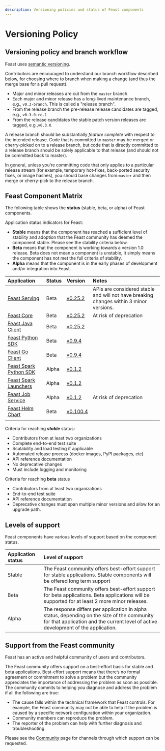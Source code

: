 ```yaml
---
description: Versioning policies and status of Feast components
---
```


# Versioning Policy

## Versioning policy and branch workflow

Feast uses [semantic versioning](https://semver.org/).

Contributors are encouraged to understand our branch workflow described below, for choosing where to branch when making a change \(and thus the merge base for a pull request\).

* Major and minor releases are cut from the `master` branch.
* Each major and minor release has a long-lived maintenance branch, e.g., `v0.3-branch`. This is called a "release branch".
* From the release branch the pre-release release candidates are tagged, e.g., `v0.3.0-rc.1`
* From the release candidates the stable patch version releases are tagged, e.g.,`v0.3.0`.

A release branch should be substantially _feature complete_ with respect to the intended release. Code that is committed to `master` may be merged or cherry-picked on to a release branch, but code that is directly committed to a release branch should be solely applicable to that release \(and should not be committed back to master\).

In general, unless you're committing code that only applies to a particular release stream \(for example, temporary hot-fixes, back-ported security fixes, or image hashes\), you should base changes from `master` and then merge or cherry-pick to the release branch.

## Feast Component Matrix

The following table shows the **status** \(stable, beta, or alpha\) of Feast components.

Application status indicators for Feast:

* **Stable** means that the component has reached a sufficient level of stability and adoption that the Feast community has deemed the component stable. Please see the stability criteria below.
* **Beta** means that the component is working towards a version 1.0 release. Beta does not mean a component is unstable, it simply means the component has not met the full criteria of stability.
* **Alpha** means that the component is in the early phases of development and/or integration into Feast.

| Application | Status | Version | Notes |
| :--- | :--- | :--- | :--- |
| [Feast Serving](https://github.com/feast-dev/feast-java) | Beta | [v0.25.2](https://github.com/feast-dev/feast-java/releases/tag/v0.25.2) | APIs are considered stable and will not have breaking changes within 3 minor versions. |
| [Feast Core](https://github.com/feast-dev/feast-java) | Beta | [v0.25.2](https://github.com/feast-dev/feast-java/releases/tag/v0.25.2) | At risk of deprecation |
| [Feast Java Client](https://github.com/feast-dev/feast-java) | Beta | [v0.25.2](https://github.com/feast-dev/feast-java/releases/tag/v0.25.2) |  |
| [Feast Python SDK](https://github.com/feast-dev/feast) | Beta | [v0.9.4](https://github.com/feast-dev/feast/releases/tag/v0.9.4) |  |
| [Feast Go Client](https://github.com/feast-dev/feast) | Beta | [v0.9.4](https://github.com/feast-dev/feast/releases/tag/v0.9.4) |  |
| [Feast Spark Python SDK](https://github.com/feast-dev/feast-spark) | Alpha | [v0.1.2](https://github.com/feast-dev/feast-spark/releases/tag/v0.1.2) |  |
| [Feast Spark Launchers](https://github.com/feast-dev/feast-spark) | Alpha | [v0.1.2](https://github.com/feast-dev/feast-spark/releases/tag/v0.1.2) |  |
| [Feast Job Service](https://github.com/feast-dev/feast-spark) | Alpha | [v0.1.2](https://github.com/feast-dev/feast-spark/releases/tag/v0.1.2) | At risk of deprecation |
| [Feast Helm Chart](https://github.com/feast-dev/feast-helm-charts) | Beta | [v0.100.4](https://github.com/feast-dev/feast-helm-charts/releases/tag/v0.100.4) |  |
|  |  |  |  |

Criteria for reaching _**stable**_ status:

* Contributors from at least two organizations
* Complete end-to-end test suite
* Scalability and load testing if applicable
* Automated release process \(docker images, PyPI packages, etc\)
* API reference documentation
* No deprecative changes
* Must include logging and monitoring

Criteria for reaching **beta** status

* Contributors from at least two organizations
* End-to-end test suite
* API reference documentation
* Deprecative changes must span multiple minor versions and allow for an upgrade path.

## Levels of support <a id="levels-of-support"></a>

Feast components have various levels of support based on the component status.

| Application status | Level of support |
| :--- | :--- |
| Stable | The Feast community offers best-effort support for stable applications. Stable components will be offered long term support |
| Beta | The Feast community offers best-effort support for beta applications. Beta applications will be supported for at least 2 more minor releases. |
| Alpha | The response differs per application in alpha status, depending on the size of the community for that application and the current level of active development of the application. |

## Support from the Feast community <a id="support-from-the-kubeflow-community"></a>

Feast has an active and helpful community of users and contributors.

The Feast community offers support on a best-effort basis for stable and beta applications. Best-effort support means that there’s no formal agreement or commitment to solve a problem but the community appreciates the importance of addressing the problem as soon as possible. The community commits to helping you diagnose and address the problem if all the following are true:

* The cause falls within the technical framework that Feast controls. For example, the Feast community may not be able to help if the problem is caused by a specific network configuration within your organization.
* Community members can reproduce the problem.
* The reporter of the problem can help with further diagnosis and troubleshooting.

Please see the [Community](../community.md) page for channels through which support can be requested.

